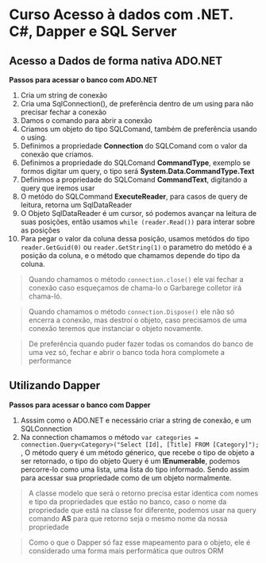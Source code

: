 # Curso Acesso à dados com .NET. C#, Dapper e SQL Server

## Acesso a Dados de forma nativa ADO.NET

**Passos para acessar o banco com ADO.NET**

1. Cria um string de conexão 
2. Cria uma SqlConnection(), de preferência dentro de um using para não precisar fechar a conexão
3. Damos o comando para abrir a conexão
4. Criamos um objeto do tipo SQLComand, também de preferência usando o using.
5. Definimos a propriedade **Connection** do SQLComand com o valor da conexão que criamos.
6. Definimos a propriedade do SQLComand **CommandType**, exemplo se formos digitar um query, o tipo será **System.Data.CommandType.Text**
7. Definimos a propriedade do SQLComand **CommandText**, digitando a query que iremos usar
8. O metódo do SQLCommand **ExecuteReader**, para casos de query de leitura, retorna um SqlDataReader
9. O Objeto SqlDataReader é um cursor, só podemos avançar na leitura de suas posições, então usamos `while (reader.Read())` para interar sobre as posições
10. Para pegar o valor da coluna dessa posição, usamos metódos do tipo `reader.GetGuid(0)` ou `reader.GetString(1)` o parametro do metódo é a posição da coluna, e o método que chamamos depende do tipo da coluna.

>Quando chamamos o método `connection.close()` ele vai fechar a conexão caso esqueçamos de chama-lo o Garbarege colletor irá chama-ló.

>Quando chamamos o método `connection.Dispose()` ele não só encerra a conexão, mas destroí o objeto, caso precisamos de uma conexão teremos que instanciar o objeto novamente.

>De preferência quando puder fazer todas os comandos do banco de uma vez só, fechar e abrir o banco toda hora complomete a performance

## Utilizando Dapper

**Passos para acessar o banco com Dapper**

1. Asssim como o ADO.NET e necessário criar a string de conexão, e um SQLConnection
2. Na connection chamamos o método `var categories = connection.Query<Category>("Select [Id], [Title] FROM [Category]"); `, O método query é um método génerico, que recebe o tipo de objeto a ser retornado, o tipo do objeto Query é um **IEnumerable**, podemos percorre-lo como uma lista, uma lista do tipo informado. Sendo assim para acessar sua propriedade como de um objeto normalmente.

>A classe modelo que será o retorno precisa estar identica com nomes e tipo da propriedades que estão no banco, caso o nome da propriedade que está na classe for diferente, podemos usar na query comando **AS** para que retorno seja o mesmo nome da nossa propriedade

>Como o que o Dapper só faz esse mapeamento para o objeto, ele é considerado uma forma mais performática que outros ORM

